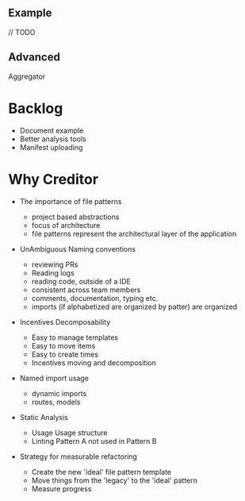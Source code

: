 ## Example

// TODO

## Advanced

Aggregator

# Backlog

- Document example
- Better analysis tools
- Manifest uploading

# Why Creditor

- The importance of file patterns

  - project based abstractions
  - focus of architecture
  - file patterns represent the architectural layer of the application

- UnAmbiguous Naming conventions

  - reviewing PRs
  - Reading logs
  - reading code, outside of a IDE
  - consistent across team members
  - comments, documentation, typing etc.
  - imports (if alphabetized are organized by patter) are organized

- Incentives Decomposability

  - Easy to manage templates
  - Easy to move items
  - Easy to create times
  - Incentives moving and decomposition

- Named import usage

  - dynamic imports
  - routes, models

- Static Analysis

  - Usage Usage structure
  - Linting Pattern A not used in Pattern B

- Strategy for measurable refactoring
  - Create the new 'ideal' file pattern template
  - Move things from the 'legacy' to the 'ideal' pattern
  - Measure progress
